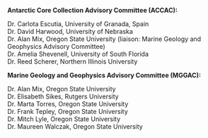 **Antarctic Core Collection Advisory Committee (ACCAC):**

Dr. Carlota Escutia, University of Granada, Spain  
Dr. David Harwood, University of Nebraska  
Dr. Alan Mix, Oregon State University (liaison: Marine Geology and Geophysics Advisory Committee)  
Dr. Amelia Shevenell, University of South Florida  
Dr. Reed Scherer, Northern Illinois University  

**Marine Geology and Geophysics Advisory Committee (MGGAC):**

Dr. Alan Mix, Oregon State University  
Dr. Elisabeth Sikes, Rutgers University  
Dr. Marta Torres, Oregon State University  
Dr. Frank Tepley, Oregon State University  
Dr. Mitch Lyle, Oregon State University  
Dr. Maureen Walczak, Oregon State University  